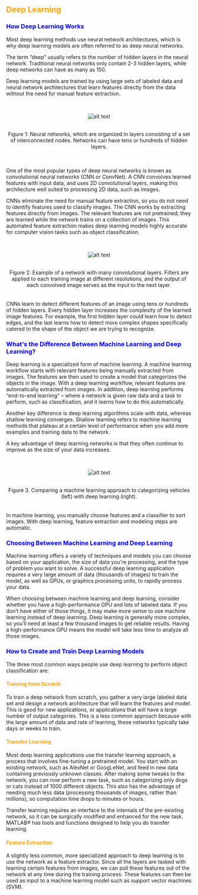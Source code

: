 ## <span style="color:orange"> Deep Learning </span>

### <span style="color:blue"> How Deep Learning Works </span>
Most deep learning methods use neural network architectures, which is why deep learning models are often referred to as deep neural networks.

The term “deep” usually refers to the number of hidden layers in the neural network. Traditional neural networks only contain 2-3 hidden layers, while deep networks can have as many as 150.

Deep learning models are trained by using large sets of labeled data and neural network architectures that learn features directly from the data without the need for manual feature extraction.

<br><center><img src="https://www.mathworks.com/content/mathworks/www/en/discovery/deep-learning/jcr:content/mainParsys/band_2123350969_copy_1983242569/mainParsys/columns_1635259577/1/image_2128876021_cop_1731669336.adapt.full.high.svg/1534959893935.svg" alt="alt text" title="Title" /> </center> <br>

<center> Figure 1: Neural networks, which are organized in layers consisting of a set of interconnected nodes. Networks can have tens or hundreds of hidden layers.</center><br>
<br>

One of the most popular types of deep neural networks is known as convolutional neural networks (CNN or ConvNet). A CNN convolves learned features with input data, and uses 2D convolutional layers, making this architecture well suited to processing 2D data, such as images.

CNNs eliminate the need for manual feature extraction, so you do not need to identify features used to classify images. The CNN works by extracting features directly from images. The relevant features are not pretrained; they are learned while the network trains on a collection of images. This automated feature extraction makes deep learning models highly accurate for computer vision tasks such as object classification.

<br><center><img src="https://www.mathworks.com/content/mathworks/www/en/discovery/deep-learning/jcr:content/mainParsys/band_2123350969_copy_1983242569/mainParsys/columns_1635259577/1/image_2128876021_cop.adapt.full.high.svg/1534959893958.svg" alt="alt text" title="Title" /> </center> <br>

<center>Figure 2: Example of a network with many convolutional layers. Filters are applied to each training image at different resolutions, and the output of each convolved image serves as the input to the next layer.</center><br>

<br>
CNNs learn to detect different features of an image using tens or hundreds of hidden layers. Every hidden layer increases the complexity of the learned image features. For example, the first hidden layer could learn how to detect edges, and the last learns how to detect more complex shapes specifically catered to the shape of the object we are trying to recognize.

### <span style="color:blue"> What's the Difference Between Machine Learning and Deep Learning? </span>
Deep learning is a specialized form of machine learning. A machine learning workflow starts with relevant features being manually extracted from images. The features are then used to create a model that categorizes the objects in the image. With a deep learning workflow, relevant features are automatically extracted from images. In addition, deep learning performs “end-to-end learning” – where a network is given raw data and a task to perform, such as classification, and it learns how to do this automatically.

Another key difference is deep learning algorithms scale with data, whereas shallow learning converges. Shallow learning refers to machine learning methods that plateau at a certain level of performance when you add more examples and training data to the network.

A key advantage of deep learning networks is that they often continue to improve as the size of your data increases.

<br><center><img src="https://www.mathworks.com/content/mathworks/www/en/discovery/deep-learning/jcr:content/mainParsys/band_2123350969_copy_1983242569/mainParsys/columns_1635259577/1/image_792810770_copy.adapt.full.high.svg/1534959893981.svg" alt="alt text" title="Title" /> </center> <br>

<center>Figure 3. Comparing a machine learning approach to categorizing vehicles (left) with deep learning (right).</center><br>
<br>
In machine learning, you manually choose features and a classifier to sort images. With deep learning, feature extraction and modeling steps are automatic.

### <span style="color:blue"> Choosing Between Machine Learning and Deep Learning </span>
Machine learning offers a variety of techniques and models you can choose based on your application, the size of data you're processing, and the type of problem you want to solve. A successful deep learning application requires a very large amount of data (thousands of images) to train the model, as well as GPUs, or graphics processing units, to rapidly process your data.

When choosing between machine learning and deep learning, consider whether you have a high-performance GPU and lots of labeled data. If you don’t have either of those things, it may make more sense to use machine learning instead of deep learning. Deep learning is generally more complex, so you’ll need at least a few thousand images to get reliable results. Having a high-performance GPU means the model will take less time to analyze all those images.

### <span style="color:blue"> How to Create and Train Deep Learning Models </span>
The three most common ways people use deep learning to perform object classification are:

#### <span style="color:orange"> Training from Scratch </span>

To train a deep network from scratch, you gather a very large labeled data set and design a network architecture that will learn the features and model. This is good for new applications, or applications that will have a large number of output categories. This is a less common approach because with the large amount of data and rate of learning, these networks typically take days or weeks to train.

#### <span style="color:orange">Transfer Learning </span>

Most deep learning applications use the transfer learning approach, a process that involves fine-tuning a pretrained model. You start with an existing network, such as AlexNet or GoogLeNet, and feed in new data containing previously unknown classes. After making some tweaks to the network, you can now perform a new task, such as categorizing only dogs or cats instead of 1000 different objects. This also has the advantage of needing much less data (processing thousands of images, rather than millions), so computation time drops to minutes or hours.

Transfer learning requires an interface to the internals of the pre-existing network, so it can be surgically modified and enhanced for the new task. MATLAB® has tools and functions designed to help you do transfer learning.

#### <span style="color:orange"> Feature Extraction </span>

A slightly less common, more specialized approach to deep learning is to use the network as a feature extractor. Since all the layers are tasked with learning certain features from images, we can pull these features out of the network at any time during the training process. These features can then be used as input to a machine learning model such as support vector machines (SVM).
